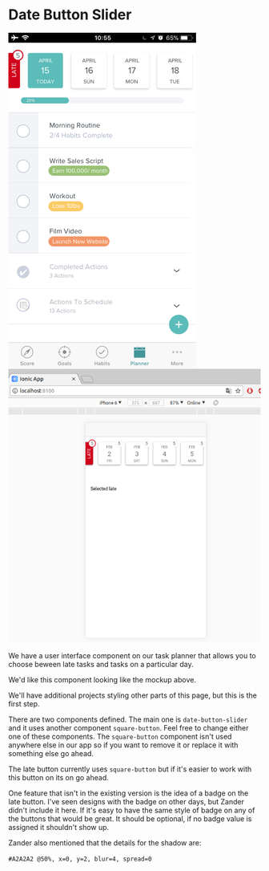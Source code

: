 # Date Button Slider

![Mock Up](src/assets/imgs/mockup.png)
![Component](src/assets/imgs/component.png)

We have a user interface component on our task planner that allows you to choose
beween late tasks and tasks on a particular day.

We'd like this component looking like the mockup above.

We'll have additional projects styling other parts of this page, but this is
the first step.

There are two components defined. The main one is `date-button-slider` and it
uses another component `square-button`.  Feel free to change either one of these
components.  The `square-button` component isn't used anywhere else in our app
so if you want to remove it or replace it with something else go ahead.

The late button currently uses `square-button` but if it's easier to work with
this button on its on go ahead.

One feature that isn't in the existing version is the idea of a badge on the
late button.  I've seen designs with the badge on other days, but Zander didn't
include it here.  If it's easy to have the same style of badge on any of the
buttons that would be great. It should be optional, if no badge value is
assigned it shouldn't show up.

Zander also mentioned that the details for the shadow are:

`#A2A2A2 @50%, x=0, y=2, blur=4, spread=0`
